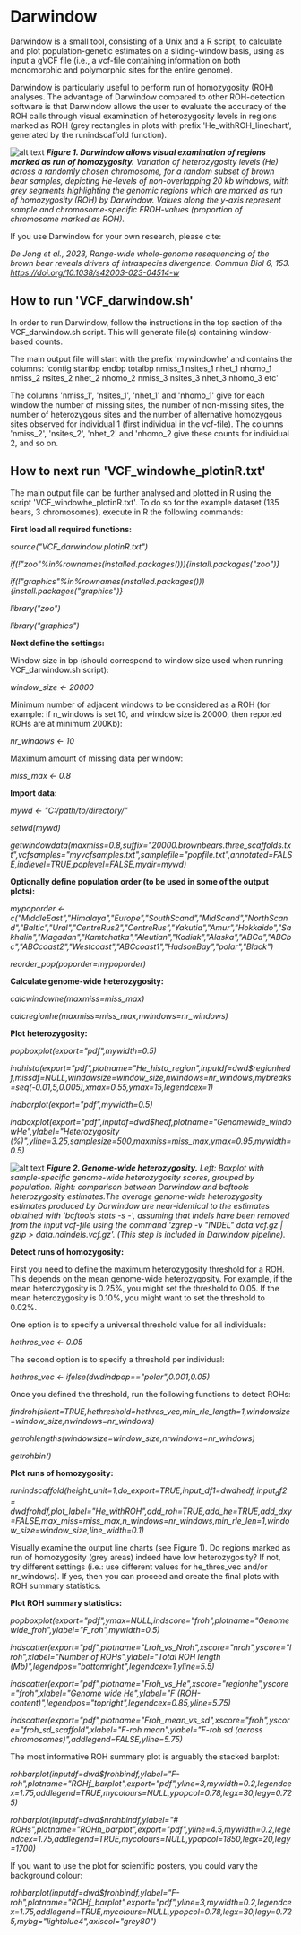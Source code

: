 # Darwindow

Darwindow is a small tool, consisting of a Unix and a R script, to calculate and plot population-genetic estimates on a sliding-window basis, using as input a gVCF file  (i.e., a vcf-file containing information on both monomorphic and polymorphic sites for the entire genome). 

Darwindow is particularly useful to perform run of homozygosity (ROH) analyses. The advantage of Darwindow compared to other ROH-detection software is that Darwindow allows the user to evaluate the accuracy of the ROH calls through visual examination of heterozygosity levels in regions marked as ROH (grey rectangles in plots with prefix 'He_withROH_linechart', generated by the runindscaffold function).

![alt text](https://github.com/mennodejong1986/Darwindow/blob/main/ROH_regions.png)
***Figure 1. Darwindow allows visual examination of regions marked as run of homozygosity.*** *Variation of heterozygosity levels (He) across a randomly chosen chromosome, for a random subset of brown bear samples, depicting He-levels of non-overlapping 20 kb windows, with grey segments highlighting the genomic regions which are marked as run of homozygosity (ROH) by Darwindow. Values along the y-axis represent sample and chromosome-specific FROH-values (proportion of chromosome marked as ROH).*

If you use Darwindow for your own research, please cite:

*De Jong et al., 2023, Range-wide whole-genome resequencing of the brown bear reveals drivers of intraspecies divergence. Commun Biol 6, 153. https://doi.org/10.1038/s42003-023-04514-w*

## How to run 'VCF_darwindow.sh'

In order to run Darwindow, follow the instructions in the top section of the VCF_darwindow.sh script.
This will generate file(s) containing window-based counts. 

The main output file will start with the prefix 'mywindowhe' and contains the columns:
'contig startbp endbp totalbp nmiss_1 nsites_1 nhet_1 nhomo_1 nmiss_2 nsites_2 nhet_2 nhomo_2 nmiss_3 nsites_3 nhet_3 nhomo_3 etc'

The columns 'nmiss_1', 'nsites_1', 'nhet_1' and 'nhomo_1' give for each window the number of missing sites, the number of non-missing sites, the number of heterozygous sites and the number of alternative homozygous sites observed for individual 1 (first individual in the vcf-file). The columns 'nmiss_2', 'nsites_2', 'nhet_2' and 'nhomo_2 give these counts for individual 2, and so on. 


## How to next run 'VCF_windowhe_plotinR.txt' 

The main output file can be further analysed and plotted in R using the script 'VCF_windowhe_plotinR.txt'.
To do so for the example dataset (135 bears, 3 chromosomes), execute in R the following commands:

**First load all required functions:**

*source("VCF_darwindow.plotinR.txt")*

*if(!"zoo"%in%rownames(installed.packages())){install.packages("zoo")}*

*if(!"graphics"%in%rownames(installed.packages())){install.packages("graphics")}*

*library("zoo")*

*library("graphics")*

**Next define the settings:**

Window size in bp (should correspond to window size used when running VCF_darwindow.sh script):

*window_size	<- 20000*		  

Minimum number of adjacent windows to be considered as a ROH (for example: if n_windows is set 10, and window size is 20000, then reported ROHs are at minimum 200Kb):

*nr_windows	<- 10*			    

Maximum amount of missing data per window:

*miss_max	  <- 0.8*         


**Import data:**

*mywd		<- "C:/path/to/directory/"*

*setwd(mywd)*

*getwindowdata(maxmiss=0.8,suffix="20000.brownbears.three_scaffolds.txt",vcfsamples="myvcfsamples.txt",samplefile="popfile.txt",annotated=FALSE,indlevel=TRUE,poplevel=FALSE,mydir=mywd)*

**Optionally define population order (to be used in some of the output plots):**

*mypoporder	<- c("MiddleEast","Himalaya","Europe","SouthScand","MidScand","NorthScand","Baltic","Ural","CentreRus2","CentreRus","Yakutia","Amur","Hokkaido","Sakhalin","Magadan","Kamtchatka","Aleutian","Kodiak","Alaska","ABCa","ABCbc","ABCcoast2","Westcoast","ABCcoast1","HudsonBay","polar","Black")* 

*reorder_pop(poporder=mypoporder)*

**Calculate genome-wide heterozygosity:**

*calcwindowhe(maxmiss=miss_max)*

*calcregionhe(maxmiss=miss_max,nwindows=nr_windows)*

**Plot heterozygosity:**

*popboxplot(export="pdf",mywidth=0.5)*

*indhisto(export="pdf",plotname="He_histo_region",inputdf=dwd$regionhedf,missdf=NULL,windowsize=window_size,nwindows=nr_windows,mybreaks=seq(-0.01,5,0.005),xmax=0.55,ymax=15,legendcex=1)*

*indbarplot(export="pdf",mywidth=0.5)*

*indboxplot(export="pdf",inputdf=dwd$hedf,plotname="Genomewide_windowHe",ylabel="Heterozygosity (%)",yline=3.25,samplesize=500,maxmiss=miss_max,ymax=0.95,mywidth=0.5)*

![alt text](https://github.com/mennodejong1986/Darwindow/blob/main/Heterozygosity_plots.png)
***Figure 2. Genome-wide heterozygosity.*** *Left: Boxplot with sample-specific genome-wide heterozygosity scores, grouped by population. Right: comparison between Darwindow and bcftools heterozygosity estimates.The average genome-wide heterozygosity estimates produced by Darwindow are near-identical to the estimates obtained with 'bcftools stats -s -', assuming that indels have been removed from the input vcf-file using the command 'zgrep -v "INDEL" data.vcf.gz | gzip > data.noindels.vcf.gz'. (This step is included in Darwindow pipeline).* 

**Detect runs of homozygosity:**

First you need to define the maximum heterozygosity threshold for a ROH. This depends on the mean genome-wide heterozygosity. For example, if the mean heterozygosity is 0.25%, you might set the threshold to 0.05. If the mean heterozygosity is 0.10%, you might want to set the threshold to 0.02%.

One option is to specify a universal threshold value for all individuals:

*hethres_vec	<- 0.05*	

The second option is to specify a threshold per individual:

*hethres_vec	<- ifelse(dwd$ind$pop=="polar",0.001,0.05)*

Once you defined the threshold, run the following functions to detect ROHs:

*findroh(silent=TRUE,hethreshold=hethres_vec,min_rle_length=1,windowsize=window_size,nwindows=nr_windows)*

*getrohlengths(windowsize=window_size,nrwindows=nr_windows)*

*getrohbin()*

**Plot runs of homozygosity:**

*runindscaffold(height_unit=1,do_export=TRUE,input_df1=dwd$hedf,input_df2=dwd$frohdf,plot_label="He_withROH",add_roh=TRUE,add_he=TRUE,add_dxy=FALSE,max_miss=miss_max,n_windows=nr_windows,min_rle_len=1,window_size=window_size,line_width=0.1)*

Visually examine the output line charts (see Figure 1). Do regions marked as run of homozygosity (grey areas) indeed have low heterozygosity?
If not, try different settings (i.e.: use different values for he_thres_vec and/or nr_windows).
If yes, then you can proceed and create the final plots with ROH summary statistics.

**Plot ROH summary statistics:**

*popboxplot(export="pdf",ymax=NULL,indscore="froh",plotname="Genomewide_froh",ylabel="F_roh",mywidth=0.5)*

*indscatter(export="pdf",plotname="Lroh_vs_Nroh",xscore="nroh",yscore="lroh",xlabel="Number of ROHs",ylabel="Total ROH length (Mb)",legendpos="bottomright",legendcex=1,yline=5.5)*

*indscatter(export="pdf",plotname="Froh_vs_He",xscore="regionhe",yscore="froh",xlabel="Genome wide He",ylabel="F (ROH-content)",legendpos="topright",legendcex=0.85,yline=5.75)*

*indscatter(export="pdf",plotname="Froh_mean_vs_sd",xscore="froh",yscore="froh_sd_scaffold",xlabel="F-roh mean",ylabel="F-roh sd (across chromosomes)",addlegend=FALSE,yline=5.75)*

The most informative ROH summary plot is arguably the stacked barplot:

*rohbarplot(inputdf=dwd$frohbindf,ylabel="F-roh",plotname="ROHf_barplot",export="pdf",yline=3,mywidth=0.2,legendcex=1.75,addlegend=TRUE,mycolours=NULL,ypopcol=0.78,legx=30,legy=0.725)*

*rohbarplot(inputdf=dwd$nrohbindf,ylabel="# ROHs",plotname="ROHn_barplot",export="pdf",yline=4.5,mywidth=0.2,legendcex=1.75,addlegend=TRUE,mycolours=NULL,ypopcol=1850,legx=20,legy=1700)*



If you want to use the plot for scientific posters, you could vary the background colour:

*rohbarplot(inputdf=dwd$frohbindf,ylabel="F-roh",plotname="ROHf_barplot",export="pdf",yline=3,mywidth=0.2,legendcex=1.75,addlegend=TRUE,mycolours=NULL,ypopcol=0.78,legx=30,legy=0.725,mybg="lightblue4",axiscol="grey80")*




